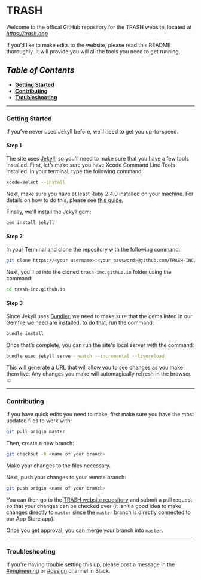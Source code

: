 # TRASH

Welcome to the offical GitHub repository for the TRASH website, located at [_https://trash.app_](https://trash.app/)

If you’d like to make edits to the website, please read this README thoroughly. It will provide you will all the tools you need to get running.

## *Table of Contents*

  - [**Getting Started**](#getting-started)
  - [**Contributing**](#contributing)
  - [**Troubleshooting**](#troubleshooting)

---

### **Getting Started**

If you’ve never used Jekyll before, we’ll need to get you up-to-speed.

#### Step 1

The site uses [Jekyll](https://jekyllrb.com/), so you'll need to make sure that you have a few tools installed. First, let’s make sure you have Xcode Command Line Tools installed. In your terminal, type the following command:

```sh
xcode-select --install
```

Next, make sure you have at least Ruby 2.4.0 installed on your machine. For details on how to do this, please see [this guide.](https://jekyllrb.com/docs/installation/)

Finally, we'll install the Jekyll gem:

```sh
gem install jekyll
```

#### Step 2

In your Terminal and clone the repository with the following command:

```sh
git clone https://<your username>:<your password>@github.com/TRASH-INC/trash-inc.github.io.git
```

Next, you'll `cd` into the cloned `trash-inc.github.io` folder using the command:

```sh
cd trash-inc.github.io
```

#### Step 3

Since Jekyll uses [Bundler](https://bundler.io), we need to make sure that the gems listed in our [Gemfile](/blob/master/Gemfile) we need are installed. to do that, run the command:

```sh
bundle install
```

Once that's complete, you can run the site's local server with the command:

```sh
bundle exec jekyll serve --watch --incremental --livereload
```

This will generate a URL that will allow you to see changes as you make them live. Any changes you make will automagically refresh in the browser. ☺️

---

### **Contributing**

If you have quick edits you need to make, first make sure you have the most updated files to work with:

```sh
git pull origin master
```

Then, create a new branch:

```sh
git checkout -b <name of your branch>
```

Make your changes to the files necessary.

Next, push your changes to your remote branch:

```sh
git push origin <name of your branch>
```

You can then go to the [TRASH website repository](https://github.com/TRASH-INC/trash-inc.github.io) and submit a pull request so that your changes can be checked over (it isn’t a good idea to make changes directly to `master` since the `master` branch is directly connected to our App Store app).

Once you get approval, you can merge your branch into `master`.

---

### **Troubleshooting**

If you're having trouble setting this up, please post a message in the [#engineering](https://app.slack.com/client/T6DMJDJ4R/CHQETFH60) or [#design](https://app.slack.com/client/T6DMJDJ4R/CHRUSE9RC) channel in Slack.
